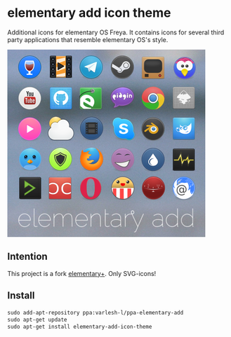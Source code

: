 # elementary add icon theme
Additional icons for elementary OS Freya. It contains icons for several third party applications that resemble elementary OS's style.

![Screenshot of the application icons](icons_preview.png)
## Intention
This project is a fork [elementary+](https://github.com/mank319/elementaryPlus).
Only SVG-icons!

## Install
```
sudo add-apt-repository ppa:varlesh-l/ppa-elementary-add
sudo apt-get update
sudo apt-get install elementary-add-icon-theme
```
